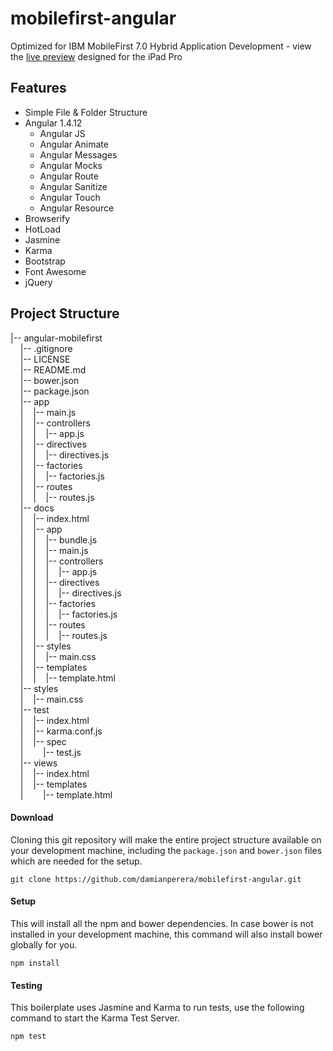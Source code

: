 # mobilefirst-angular
Optimized for IBM MobileFirst 7.0 Hybrid Application Development - view the [live preview](https://damianperera.github.com/mobilefirst-angular/) designed for the iPad Pro

## Features
* Simple File & Folder Structure
* Angular 1.4.12
  * Angular JS
  * Angular Animate
  * Angular Messages
  * Angular Mocks
  * Angular Route
  * Angular Sanitize
  * Angular Touch
  * Angular Resource
* Browserify
* HotLoad
* Jasmine
* Karma
* Bootstrap
* Font Awesome
* jQuery

## Project Structure

|-- angular-mobilefirst    
&nbsp;&nbsp;&nbsp;&nbsp;|-- .gitignore  
&nbsp;&nbsp;&nbsp;&nbsp;|-- LICENSE  
&nbsp;&nbsp;&nbsp;&nbsp;|-- README.md  
&nbsp;&nbsp;&nbsp;&nbsp;|-- bower.json  
&nbsp;&nbsp;&nbsp;&nbsp;|-- package.json  
&nbsp;&nbsp;&nbsp;&nbsp;|-- app  
&nbsp;&nbsp;&nbsp;&nbsp;|&nbsp;&nbsp;&nbsp;&nbsp;|-- main.js  
&nbsp;&nbsp;&nbsp;&nbsp;|&nbsp;&nbsp;&nbsp;&nbsp;|-- controllers  
&nbsp;&nbsp;&nbsp;&nbsp;|&nbsp;&nbsp;&nbsp;&nbsp;|&nbsp;&nbsp;&nbsp;&nbsp;|-- app.js  
&nbsp;&nbsp;&nbsp;&nbsp;|&nbsp;&nbsp;&nbsp;&nbsp;|-- directives  
&nbsp;&nbsp;&nbsp;&nbsp;|&nbsp;&nbsp;&nbsp;&nbsp;|&nbsp;&nbsp;&nbsp;&nbsp;|-- directives.js  
&nbsp;&nbsp;&nbsp;&nbsp;|&nbsp;&nbsp;&nbsp;&nbsp;|-- factories  
&nbsp;&nbsp;&nbsp;&nbsp;|&nbsp;&nbsp;&nbsp;&nbsp;|&nbsp;&nbsp;&nbsp;&nbsp;|-- factories.js  
&nbsp;&nbsp;&nbsp;&nbsp;|&nbsp;&nbsp;&nbsp;&nbsp;|-- routes  
&nbsp;&nbsp;&nbsp;&nbsp;|&nbsp;&nbsp;&nbsp;&nbsp;|&nbsp;&nbsp;&nbsp;&nbsp;|-- routes.js  
&nbsp;&nbsp;&nbsp;&nbsp;|-- docs  
&nbsp;&nbsp;&nbsp;&nbsp;|&nbsp;&nbsp;&nbsp;&nbsp;|-- index.html  
&nbsp;&nbsp;&nbsp;&nbsp;|&nbsp;&nbsp;&nbsp;&nbsp;|-- app  
&nbsp;&nbsp;&nbsp;&nbsp;|&nbsp;&nbsp;&nbsp;&nbsp;|&nbsp;&nbsp;&nbsp;&nbsp;|-- bundle.js  
&nbsp;&nbsp;&nbsp;&nbsp;|&nbsp;&nbsp;&nbsp;&nbsp;|&nbsp;&nbsp;&nbsp;&nbsp;|-- main.js  
&nbsp;&nbsp;&nbsp;&nbsp;|&nbsp;&nbsp;&nbsp;&nbsp;|&nbsp;&nbsp;&nbsp;&nbsp;|-- controllers  
&nbsp;&nbsp;&nbsp;&nbsp;|&nbsp;&nbsp;&nbsp;&nbsp;|&nbsp;&nbsp;&nbsp;&nbsp;|&nbsp;&nbsp;&nbsp;&nbsp;|-- app.js  
&nbsp;&nbsp;&nbsp;&nbsp;|&nbsp;&nbsp;&nbsp;&nbsp;|&nbsp;&nbsp;&nbsp;&nbsp;|-- directives  
&nbsp;&nbsp;&nbsp;&nbsp;|&nbsp;&nbsp;&nbsp;&nbsp;|&nbsp;&nbsp;&nbsp;&nbsp;|&nbsp;&nbsp;&nbsp;&nbsp;|-- directives.js  
&nbsp;&nbsp;&nbsp;&nbsp;|&nbsp;&nbsp;&nbsp;&nbsp;|&nbsp;&nbsp;&nbsp;&nbsp;|-- factories  
&nbsp;&nbsp;&nbsp;&nbsp;|&nbsp;&nbsp;&nbsp;&nbsp;|&nbsp;&nbsp;&nbsp;&nbsp;|&nbsp;&nbsp;&nbsp;&nbsp;|-- factories.js   
&nbsp;&nbsp;&nbsp;&nbsp;|&nbsp;&nbsp;&nbsp;&nbsp;|&nbsp;&nbsp;&nbsp;&nbsp;|-- routes  
&nbsp;&nbsp;&nbsp;&nbsp;|&nbsp;&nbsp;&nbsp;&nbsp;|&nbsp;&nbsp;&nbsp;&nbsp;|&nbsp;&nbsp;&nbsp;&nbsp;|-- routes.js  
&nbsp;&nbsp;&nbsp;&nbsp;|&nbsp;&nbsp;&nbsp;&nbsp;|-- styles  
&nbsp;&nbsp;&nbsp;&nbsp;|&nbsp;&nbsp;&nbsp;&nbsp;|&nbsp;&nbsp;&nbsp;&nbsp;|-- main.css  
&nbsp;&nbsp;&nbsp;&nbsp;|&nbsp;&nbsp;&nbsp;&nbsp;|-- templates  
&nbsp;&nbsp;&nbsp;&nbsp;|&nbsp;&nbsp;&nbsp;&nbsp;|&nbsp;&nbsp;&nbsp;&nbsp;|-- template.html  
&nbsp;&nbsp;&nbsp;&nbsp;|-- styles  
&nbsp;&nbsp;&nbsp;&nbsp;|&nbsp;&nbsp;&nbsp;&nbsp;|-- main.css  
&nbsp;&nbsp;&nbsp;&nbsp;|-- test  
&nbsp;&nbsp;&nbsp;&nbsp;|&nbsp;&nbsp;&nbsp;&nbsp;|-- index.html  
&nbsp;&nbsp;&nbsp;&nbsp;|&nbsp;&nbsp;&nbsp;&nbsp;|-- karma.conf.js  
&nbsp;&nbsp;&nbsp;&nbsp;|&nbsp;&nbsp;&nbsp;&nbsp;|-- spec  
&nbsp;&nbsp;&nbsp;&nbsp;|&nbsp;&nbsp;&nbsp;&nbsp;&nbsp;&nbsp;&nbsp;&nbsp;|-- test.js  
&nbsp;&nbsp;&nbsp;&nbsp;|-- views  
&nbsp;&nbsp;&nbsp;&nbsp;|&nbsp;&nbsp;&nbsp;&nbsp;|-- index.html  
&nbsp;&nbsp;&nbsp;&nbsp;|&nbsp;&nbsp;&nbsp;&nbsp;|-- templates  
&nbsp;&nbsp;&nbsp;&nbsp;|&nbsp;&nbsp;&nbsp;&nbsp;&nbsp;&nbsp;&nbsp;&nbsp;|-- template.html  


#### Download
Cloning this git repository will make the entire project structure available on your development machine, including the `package.json` and `bower.json` files which are needed for the setup.

`git clone https://github.com/damianperera/mobilefirst-angular.git`

#### Setup
This will install all the npm and bower dependencies. In case bower is not installed in your development machine, this command will also install bower globally for you.

`npm install`


#### Testing
This boilerplate uses Jasmine and Karma to run tests, use the following command to start the Karma Test Server.

`npm test`
